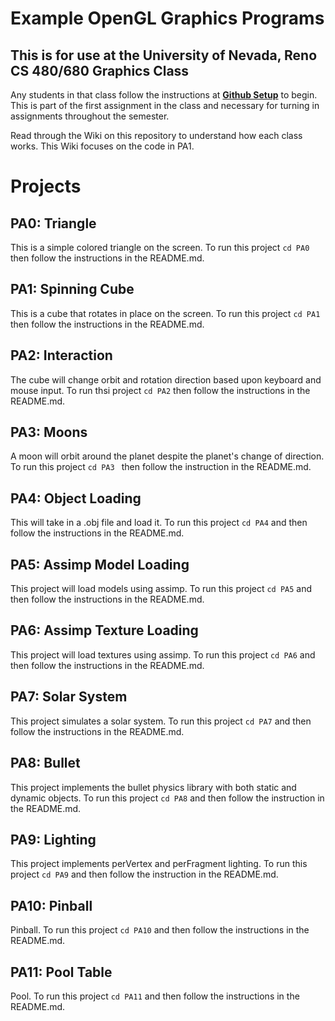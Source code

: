 # Example OpenGL Graphics Programs
## This is for use at the University of Nevada, Reno CS 480/680 Graphics Class
Any students in that class follow the instructions at [**Github Setup**](https://github.com/HPC-Vis/computer-graphics/wiki/Github-Setup) to begin. This is part of the first assignment in the class and necessary for turning in assignments throughout the semester.

Read through the Wiki on this repository to understand how each class works. This Wiki focuses on the code in PA1.

# Projects

## PA0: Triangle
This is a simple colored triangle on the screen. To run this project ```cd PA0``` then follow the instructions in the README.md.

## PA1: Spinning Cube
This is a cube that rotates in place on the screen. To run this project ```cd PA1``` then follow the instructions in the README.md.

## PA2: Interaction
The cube will change orbit and rotation direction based upon keyboard and mouse input. To run thsi project ```cd PA2``` then follow the instructions in the README.md.

## PA3: Moons
A moon will orbit around the planet despite the planet's change of direction. To run this project ```cd PA3 ``` then follow the instruction in the README.md.

## PA4: Object Loading
This will take in a .obj file and load it. To run this project ```cd PA4``` and then follow the instructions in the README.md.

## PA5: Assimp Model Loading
This project will load models using assimp. To run this project ```cd PA5``` and then follow the instructions in the README.md.

## PA6: Assimp Texture Loading
This project will load textures using assimp. To run this project ```cd PA6``` and then follow the instructions in the README.md.

## PA7: Solar System
This project simulates a solar system. To run this project ```cd PA7``` and then follow the instructions in the README.md.

## PA8: Bullet
This project implements the bullet physics library with both static and dynamic objects. To run this project ```cd PA8``` and then follow the instruction in the README.md.

## PA9: Lighting
This project implements perVertex and perFragment lighting. To run this project ```cd PA9``` and then follow the instruction in the README.md.

## PA10: Pinball
Pinball. To run this project ```cd PA10``` and then follow the instructions in the README.md.

## PA11: Pool Table
Pool. To run this project ```cd PA11``` and then follow the instructions in the README.md.